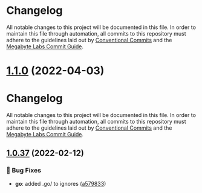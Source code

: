 # Changelog

All notable changes to this project will be documented in this file. In order to maintain this file through automation, all commits to this repository must adhere to the guidelines laid out by [Conventional Commits](https://conventionalcommits.org) and the [Megabyte Labs Commit Guide](https://megabyte.space/docs/contributing/commits).

# [1.1.0](https://gitlab.com/megabyte-labs/npm/configs/eslint/compare/v1.0.53...v1.1.0) (2022-04-03)

# Changelog

All notable changes to this project will be documented in this file. In order to maintain         this file through automation, all commits to this repository must adhere to the guidelines laid out by         [Conventional Commits](https://conventionalcommits.org) and the         [Megabyte Labs Commit Guide](https://megabyte.space/docs/contributing/commits).

## [1.0.37](https://gitlab.com/megabyte-labs/npm/configs/eslint/compare/v1.0.36...v1.0.37) (2022-02-12)


### 🐛 Bug Fixes

* **go**: added .go/ to ignores ([a579833](https://gitlab.com/megabyte-labs/npm/configs/eslint/commit/a579833))
